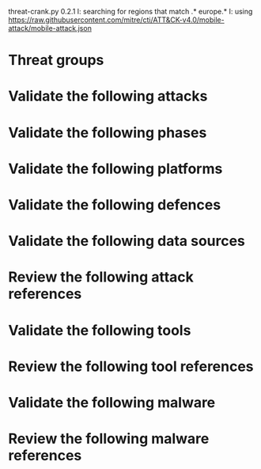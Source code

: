 threat-crank.py 0.2.1
I: searching for regions that match .* europe.*
I: using https://raw.githubusercontent.com/mitre/cti/ATT&CK-v4.0/mobile-attack/mobile-attack.json
# Threat groups


# Validate the following attacks


# Validate the following phases


# Validate the following platforms


# Validate the following defences


# Validate the following data sources


# Review the following attack references


# Validate the following tools


# Review the following tool references


# Validate the following malware


# Review the following malware references



